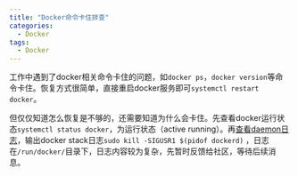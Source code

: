 ```yaml
---
title: "Docker命令卡住排查"
categories:
  - Docker
tags:
  - Docker
---
```


工作中遇到了docker相关命令卡住的问题，如`docker ps`，`docker version`等命令卡住。恢复方式很简单，直接重启docker服务即可`systemctl restart docker`。

但仅仅知道怎么恢复是不够的，还需要知道为什么会卡住。先查看docker运行状态`systemctl status docker`，为运行状态（active running）。再[查看daemon日志](https://docs.docker.com/config/daemon/logs/)，输出docker stack日志`sudo kill -SIGUSR1 $(pidof dockerd)`
，日志在`/run/docker/`目录下，日志内容较为复杂，先暂时反馈给社区，等待后续消息。


